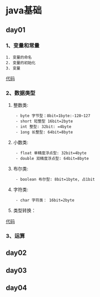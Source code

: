 # java基础
## day01
### 1、变量和常量
    1. 变量的命名
    2. 变量的初始化
    3. 变量
  [代码](/day01/Demo01.java)
### 2、数据类型
<!-- 基础数据类型（四类八种） -->
1. 整数类: 

        - byte 字节型：8bit=1byte:-128~127 
        - short 短整型 16bit=2byte
        - int 整型: 32bit: =4byte
        - 1ong 长整型: 64bit=8byte
2. 小数类: 

        - float 单精度浮点型: 32bit=4byte
        - double 双精度浮点型: 64bit=8byte
3. 布尔类:

        - boolean 布尔型: 8bit=1byte, 占1bit
4. 字符类:

        - char 字符类： 16bit=2byte
    
5. 类型转换：


[代码](/day01/Demo02.java)
### 3、运算
## day02
###
## day03
## day04
